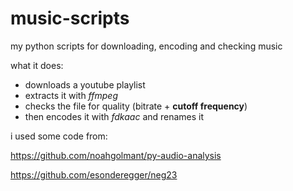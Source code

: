 # music-scripts
my python scripts for downloading, encoding and checking music

what it does:
- downloads a youtube playlist
- extracts it with *ffmpeg*
- checks the file for quality (bitrate + **cutoff frequency**)
- then encodes it with *fdkaac* and renames it


i used some code from:

https://github.com/noahgolmant/py-audio-analysis

https://github.com/esonderegger/neg23
